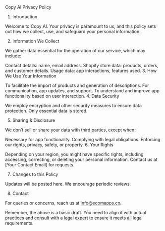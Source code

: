 Copy AI Privacy Policy

1. Introduction

Welcome to Copy AI. Your privacy is paramount to us, and this policy sets out how we collect, use, and safeguard your personal information.

2. Information We Collect

We gather data essential for the operation of our service, which may include:

Contact details: name, email address.
Shopify store data: products, orders, and customer details.
Usage data: app interactions, features used.
3. How We Use Your Information

To facilitate the import of products and generation of descriptions.
For communication, app updates, and support.
To understand and improve app functionality based on user interaction.
4. Data Security

We employ encryption and other security measures to ensure data protection. Only essential data is stored.

5. Sharing & Disclosure

We don’t sell or share your data with third parties, except when:

Necessary for app functionality.
Complying with legal obligations.
Enforcing our rights, privacy, safety, or property.
6. Your Rights

Depending on your region, you might have specific rights, including accessing, correcting, or deleting your personal information. Contact us at [Your Contact Email] for requests.

7. Changes to this Policy

Updates will be posted here. We encourage periodic reviews.

8. Contact

For queries or concerns, reach us at info@ecomapps.co.

Remember, the above is a basic draft. You need to align it with actual practices and consult with a legal expert to ensure it meets all legal requirements.
